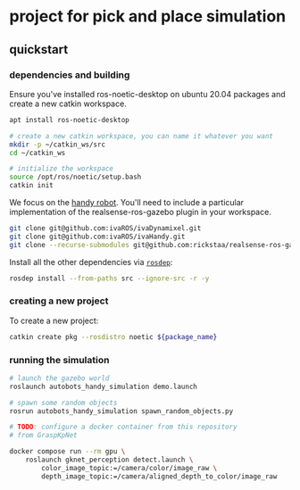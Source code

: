 # project for pick and place simulation

## quickstart

### dependencies and building

Ensure you've installed ros-noetic-desktop on ubuntu 20.04 packages and create a new catkin workspace.

```bash
apt install ros-noetic-desktop

# create a new catkin workspace, you can name it whatever you want
mkdir -p ~/catkin_ws/src
cd ~/catkin_ws

# initialize the workspace
source /opt/ros/noetic/setup.bash
catkin init
```

We focus on the [handy robot](https://github.com/ivaROS/ivaHandy).
You'll need to include a particular implementation of the realsense-ros-gazebo plugin in your workspace.

```bash
git clone git@github.com:ivaROS/ivaDynamixel.git
git clone git@github.com:ivaROS/ivaHandy.git
git clone --recurse-submodules git@github.com:rickstaa/realsense-ros-gazebo.git
```

Install all the other dependencies via [`rosdep`](http://wiki.ros.org/rosdep):

```bash
rosdep install --from-paths src --ignore-src -r -y
```

### creating a new project

To create a new project:

```bash
catkin create pkg --rosdistro noetic ${package_name}
```

### running the simulation

```bash
# launch the gazebo world
roslaunch autobots_handy_simulation demo.launch

# spawn some random objects
rosrun autobots_handy_simulation spawn_random_objects.py

# TODO: configure a docker container from this repository
# from GraspKpNet

docker compose run --rm gpu \
    roslaunch gknet_perception detect.launch \
        color_image_topic:=/camera/color/image_raw \
        depth_image_topic:=/camera/aligned_depth_to_color/image_raw
```
